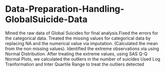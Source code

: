 # Data-Preparation-Handling-GlobalSuicide-Data
Mined the raw data of Global Suicides for final analysis.Fixed the errors for the categorical data.
Treated the missing values for categorical data by replacing NA and the numerical value via imputation.
(Calculated the mean from the non missing values). Identified the extreme observations via using Normal Distribution.
After treating the extreme values, using SAS Q-Q Normal Plots, we calculated the outliers in the number of suicides
Used Log Tranformation and Inter Quartile Range to treat the outliers detected
